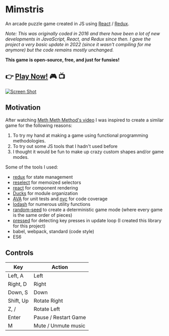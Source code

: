 # Mimstris

An arcade puzzle game created in JS using [React](https://facebook.github.io/react/) / [Redux](http://redux.js.org/).

_Note: This was originally coded in 2016 and there have been a lot of new developments in JavaScript, React, and Redux since then. I gave the project a very basic update in 2022 (since it wasn't compiling for me anymore) but the code remains mostly unchanged._

**This game is open-source, free, and just for funsies!**

## 👉 [Play Now!](https://mimstris.onrender.com) 🎮 📺

[![Screen Shot](screenshot.gif)](htts://mimstris.onrender.com)

## Motivation

After watching [Meth Meth Method's video](https://www.youtube.com/watch?v=H2aW5V46khA) I was inspired to create a similar game for the following reasons:

1. To try my hand at making a game using functional programming methodologies.
1. To try out some JS tools that I hadn't used before
1. I thought it would be fun to make up crazy custom shapes and/or game modes.

Some of the tools I used:

- [redux](http://redux.js.org/) for state management
- [reselect](https://github.com/reactjs/reselect) for memoized selectors
- [react](https://facebook.github.io/react/) for component rendering
- [Ducks](https://github.com/erikras/ducks-modular-redux) for module organization
- [AVA](https://github.com/avajs/ava) for unit tests and [nyc](https://github.com/istanbuljs/nyc) for code coverage
- [lodash](https://lodash.com/) for numerous utility functions
- [random-seed](https://github.com/skratchdot/random-seed) to create a deterministic game mode (where every game is the same order of pieces)
- [pressed](https://github.com/mimshwright/pressed.js) for detecting key presses in update loop (I created this library for this project)
- babel, webpack, standard (code style)
- ES6

## Controls

| Key       | Action               |
| --------- | -------------------- |
| Left, A   | Left                 |
| Right, D  | Right                |
| Down, S   | Down                 |
| Shift, Up | Rotate Right         |
| Z, /      | Rotate Left          |
| Enter     | Pause / Restart Game |
| M         | Mute / Unmute music  |
